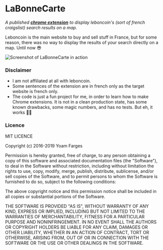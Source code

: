 # LaBonneCarte
_A published [**chrome extension**](https://chrome.google.com/webstore/detail/la-bonne-carte/oegacpncaonolgbpmphcimodilfoacnl?hl=fr) to display leboncoin's (sort of french craigslist) search results on a map._

Leboncoin is the main website to buy and sell stuff in France, but for some reason, there was no way to display the results of your search directly on a map. Until now 😎

![Screenshot of LaBonneCarte in action](https://tof.cx/images/2018/12/25/0d8f854f9c1b778efbc70e3361eeb44d.jpg)

### Disclaimer
- I am not affiliated at all with leboncoin.
- Some sentences of the extension are in french only as the target website is french only.
- The code is just a fun project for me, in order to learn how to make Chrome extensions. It is not in a clean production state, has some known drawbacks, some magic numbers, and has no tests. But eh, it works 🤷‍♂️

### Licence

MIT LICENCE

Copyright (c) 2016-2019 Yoam Farges

Permission is hereby granted, free of charge, to any person obtaining
a copy of this software and associated documentation files (the
"Software"), to deal in the Software without restriction, including
without limitation the rights to use, copy, modify, merge, publish,
distribute, sublicense, and/or sell copies of the Software, and to
permit persons to whom the Software is furnished to do so, subject to
the following conditions:

The above copyright notice and this permission notice shall be
included in all copies or substantial portions of the Software.

THE SOFTWARE IS PROVIDED "AS IS", WITHOUT WARRANTY OF ANY KIND,
EXPRESS OR IMPLIED, INCLUDING BUT NOT LIMITED TO THE WARRANTIES OF
MERCHANTABILITY, FITNESS FOR A PARTICULAR PURPOSE AND
NONINFRINGEMENT. IN NO EVENT SHALL THE AUTHORS OR COPYRIGHT HOLDERS BE
LIABLE FOR ANY CLAIM, DAMAGES OR OTHER LIABILITY, WHETHER IN AN ACTION
OF CONTRACT, TORT OR OTHERWISE, ARISING FROM, OUT OF OR IN CONNECTION
WITH THE SOFTWARE OR THE USE OR OTHER DEALINGS IN THE SOFTWARE.
